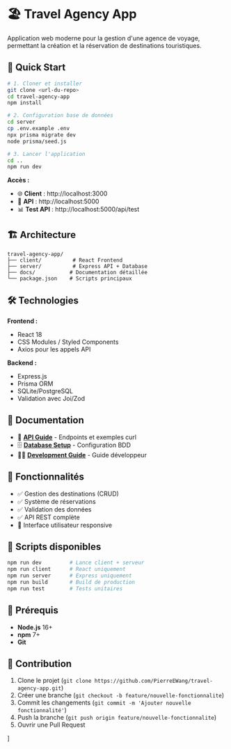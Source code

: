 # 🏖️ Travel Agency App

Application web moderne pour la gestion d'une agence de voyage, permettant la création et la réservation de destinations touristiques.

## 🚀 Quick Start

```bash
# 1. Cloner et installer
git clone <url-du-repo>
cd travel-agency-app
npm install

# 2. Configuration base de données
cd server
cp .env.example .env
npx prisma migrate dev
node prisma/seed.js

# 3. Lancer l'application
cd ..
npm run dev
```

**Accès :**
- 🌐 **Client** : http://localhost:3000
- 🔧 **API** : http://localhost:5000
- 📊 **Test API** : http://localhost:5000/api/test

## 🏗️ Architecture

```
travel-agency-app/
├── client/          # React Frontend
├── server/          # Express API + Database
├── docs/           # Documentation détaillée
└── package.json    # Scripts principaux
```

## 🛠️ Technologies

**Frontend :**
- React 18
- CSS Modules / Styled Components
- Axios pour les appels API

**Backend :**
- Express.js
- Prisma ORM
- SQLite/PostgreSQL
- Validation avec Joi/Zod

## 📖 Documentation

- 📘 **[API Guide](docs/API.md)** - Endpoints et exemples curl
- 🗄️ **[Database Setup](docs/DATABASE.md)** - Configuration BDD
- 👨‍💻 **[Development Guide](docs/DEVELOPMENT.md)** - Guide développeur

## 🎯 Fonctionnalités

- ✅ Gestion des destinations (CRUD)
- ✅ Système de réservations
- ✅ Validation des données
- ✅ API REST complète
- 🔄 Interface utilisateur responsive

## 📝 Scripts disponibles

```bash
npm run dev         # Lance client + serveur
npm run client      # React uniquement
npm run server      # Express uniquement
npm run build       # Build de production
npm run test        # Tests unitaires
```

## 🔧 Prérequis

- **Node.js** 16+
- **npm** 7+
- **Git**

## 🤝 Contribution

1. Clone le projet (`git clone https://github.com/PierreEWang/travel-agency-app.git`)
2. Créer une branche (`git checkout -b feature/nouvelle-fonctionnalite`)
3. Commit les changements (`git commit -m 'Ajouter nouvelle fonctionnalité'`)
4. Push la branche (`git push origin feature/nouvelle-fonctionnalite`)
5. Ouvrir une Pull Request

]